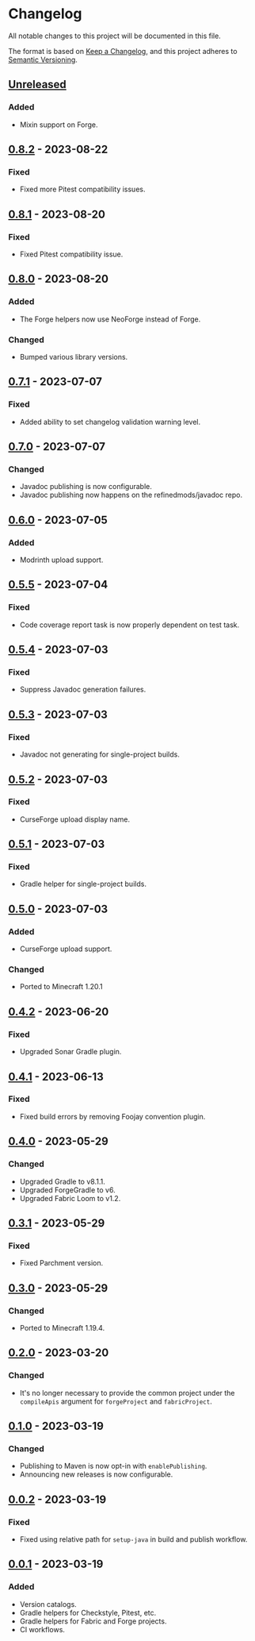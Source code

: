 # Changelog

All notable changes to this project will be documented in this file.

The format is based on [Keep a Changelog](https://keepachangelog.com/en/1.0.0/), and this project adheres
to [Semantic Versioning](https://semver.org/spec/v2.0.0.html).

## [Unreleased]

### Added

-   Mixin support on Forge.

## [0.8.2] - 2023-08-22

### Fixed

-   Fixed more Pitest compatibility issues.

## [0.8.1] - 2023-08-20

### Fixed

-   Fixed Pitest compatibility issue.

## [0.8.0] - 2023-08-20

### Added

-   The Forge helpers now use NeoForge instead of Forge.

### Changed

-   Bumped various library versions.

## [0.7.1] - 2023-07-07

### Fixed

-   Added ability to set changelog validation warning level.

## [0.7.0] - 2023-07-07

### Changed

-   Javadoc publishing is now configurable.
-   Javadoc publishing now happens on the refinedmods/javadoc repo.

## [0.6.0] - 2023-07-05

### Added

-   Modrinth upload support.

## [0.5.5] - 2023-07-04

### Fixed

-   Code coverage report task is now properly dependent on test task.

## [0.5.4] - 2023-07-03

### Fixed

-   Suppress Javadoc generation failures.

## [0.5.3] - 2023-07-03

### Fixed

-   Javadoc not generating for single-project builds.

## [0.5.2] - 2023-07-03

### Fixed

-   CurseForge upload display name.

## [0.5.1] - 2023-07-03

### Fixed

-   Gradle helper for single-project builds.

## [0.5.0] - 2023-07-03

### Added

-   CurseForge upload support.

### Changed

-   Ported to Minecraft 1.20.1

## [0.4.2] - 2023-06-20

### Fixed

-   Upgraded Sonar Gradle plugin.

## [0.4.1] - 2023-06-13

### Fixed

-   Fixed build errors by removing Foojay convention plugin.

## [0.4.0] - 2023-05-29

### Changed

-   Upgraded Gradle to v8.1.1.
-   Upgraded ForgeGradle to v6.
-   Upgraded Fabric Loom to v1.2.

## [0.3.1] - 2023-05-29

### Fixed

-   Fixed Parchment version.

## [0.3.0] - 2023-05-29

### Changed

-   Ported to Minecraft 1.19.4.

## [0.2.0] - 2023-03-20

### Changed

-   It's no longer necessary to provide the common project under the `compileApis` argument for `forgeProject` and
    `fabricProject`.

## [0.1.0] - 2023-03-19

### Changed

-   Publishing to Maven is now opt-in with `enablePublishing`.
-   Announcing new releases is now configurable.

## [0.0.2] - 2023-03-19

### Fixed

-   Fixed using relative path for `setup-java` in build and publish workflow.

## [0.0.1] - 2023-03-19

### Added

-   Version catalogs.
-   Gradle helpers for Checkstyle, Pitest, etc.
-   Gradle helpers for Fabric and Forge projects.
-   CI workflows.

[Unreleased]: https://github.com/refinedmods/refinedarchitect/compare/v0.8.2...HEAD

[0.8.2]: https://github.com/refinedmods/refinedarchitect/compare/v0.8.1...v0.8.2

[0.8.1]: https://github.com/refinedmods/refinedarchitect/compare/v0.8.0...v0.8.1

[0.8.0]: https://github.com/refinedmods/refinedarchitect/compare/v0.7.1...v0.8.0

[0.7.1]: https://github.com/refinedmods/refinedarchitect/compare/v0.7.0...v0.7.1

[0.7.0]: https://github.com/refinedmods/refinedarchitect/compare/v0.6.0...v0.7.0

[0.6.0]: https://github.com/refinedmods/refinedarchitect/compare/v0.5.5...v0.6.0

[0.5.5]: https://github.com/refinedmods/refinedarchitect/compare/v0.5.4...v0.5.5

[0.5.4]: https://github.com/refinedmods/refinedarchitect/compare/v0.5.3...v0.5.4

[0.5.3]: https://github.com/refinedmods/refinedarchitect/compare/v0.5.2...v0.5.3

[0.5.2]: https://github.com/refinedmods/refinedarchitect/compare/v0.5.1...v0.5.2

[0.5.1]: https://github.com/refinedmods/refinedarchitect/compare/v0.5.0...v0.5.1

[0.5.0]: https://github.com/refinedmods/refinedarchitect/compare/v0.4.2...v0.5.0

[0.4.2]: https://github.com/refinedmods/refinedarchitect/compare/v0.4.1...v0.4.2

[0.4.1]: https://github.com/refinedmods/refinedarchitect/compare/v0.4.0...v0.4.1

[0.4.0]: https://github.com/refinedmods/refinedarchitect/compare/v0.3.1...v0.4.0

[0.3.1]: https://github.com/refinedmods/refinedarchitect/compare/v0.3.0...v0.3.1

[0.3.0]: https://github.com/refinedmods/refinedarchitect/compare/v0.2.0...v0.3.0

[0.2.0]: https://github.com/refinedmods/refinedarchitect/compare/v0.1.0...v0.2.0

[0.1.0]: https://github.com/refinedmods/refinedarchitect/compare/v0.0.2...v0.1.0

[0.0.2]: https://github.com/refinedmods/refinedarchitect/compare/v0.0.1...v0.0.2

[0.0.1]: https://github.com/refinedmods/refinedarchitect/compare/61e387b9810833cbe7c23b9fdf8c493e212ecba9...v0.0.1

